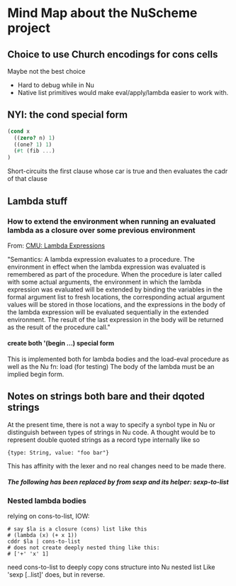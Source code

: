 # Mind Map about the NuScheme project

## Choice to use Church encodings for cons cells

Maybe not the best choice

- Hard to debug while in Nu
- Native list primitives would make eval/apply/lambda easier to work with.


## NYI: the cond special form

```scheme
(cond x
  ((zero? n) 1)
  ((one? 1) 1)
  (#t (fib ...)
)
```

Short-circuits  the first clause whose car is true and then evaluates the cadr of that clause
## Lambda stuff
### How to extend the environment when running an evaluated lambda as a closure over some previous environment

From: [CMU: Lambda Expressions](https://www.cs.cmu.edu/Groups/AI/html/r4rs/r4rs_6.html#SEC30)

"Semantics: A lambda expression evaluates to a procedure. The environment in
effect when the lambda expression was evaluated is remembered as part of the
procedure. When the procedure is later called with some actual arguments,
the environment in which the lambda expression was evaluated will be extended
by binding the variables in the formal argument list to fresh locations,
the corresponding actual argument values will be stored in those locations, and
the expressions in the body of the lambda expression will be evaluated
sequentially in the extended environment. The result of the last expression in
the body will be returned as the result of the procedure call."



#### create both '(begin ...) special form


This is implemented both for lambda bodies and the load-eval procedure
as well as the Nu fn: load (for testing)
The body of the lambda must be an implied begin form.




## Notes on strings both bare and their dqoted strings
At the present time, there is not a way to specify a synbol type in Nu or distinguish between types of strings
in Nu code.
A thought would be to represent double quoted strings as a record type internally
like so

```nu
{type: String, value: "foo bar"}
```

This has affinity with the lexer and no real changes need to be made there.



##### The following has been replaced by from sexp and its helper: sexp-to-list


### Nested lambda bodies

relying on cons-to-list, IOW: 

```nu
# say $la is a closure (cons) list like this
# (lambda (x) (+ x 1))
cddr $la | cons-to-list
# does not create deeply nested thing like this:
# ['+' 'x' 1]
```

need cons-to-list to deeply copy cons structure into Nu nested list
Like 'sexp [..list]' does, but in reverse.


